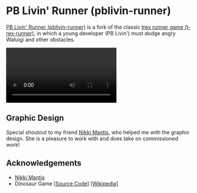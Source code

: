 # PB Livin' Runner (pblivin-runner)

[PB Livin' Runner (pblivin-runner)](https://pblivin0x.github.io/pblivin-runner/) is a fork of the classic [trex runner game (t-rex-runner)](https://wayou.github.io/t-rex-runner/), in which a young developer (PB Livin') must dodge angry Waluigi and other obstacles. 

<video controls>
  <source src="assets/pblivin-runner.mov" type="video/mp4">
</video>

## Graphic Design 

Special shoutout to my friend [Nikki Mantis](https://www.nikkimantis.com/), who helped me with the graphic design. She is a pleasure to work with and does take on commissioned work!

## Acknowledgements
* [Nikki Mantis](https://www.nikkimantis.com/)
* Dinosaur Game [[Source Code](https://cs.chromium.org/chromium/src/components/neterror/resources/offline.js?q=t-rex+package:%5Echromium$&dr=C&l=7)] [[Wikipedia](https://en.wikipedia.org/wiki/Dinosaur_Game)]
